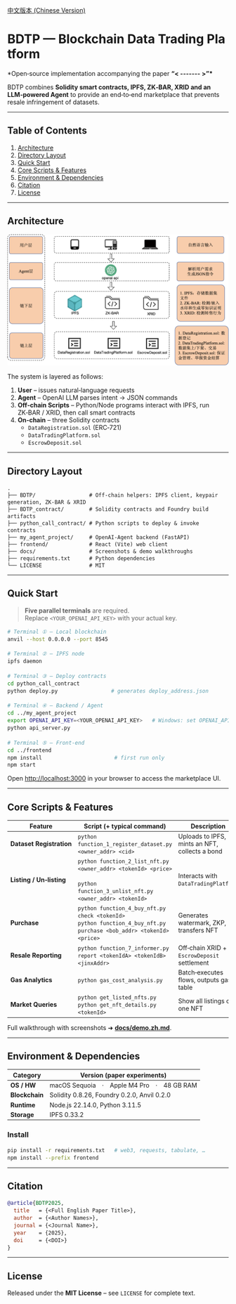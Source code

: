 <a href="./zh-CN.md">中文版本 (Chinese Version)</a>

# BDTP — Blockchain Data Trading Platform

\*Open‑source implementation accompanying the paper **“< ------- >”\***

BDTP combines **Solidity smart contracts, IPFS, ZK‑BAR, XRID and an LLM‑powered Agent** to provide an end‑to‑end marketplace that prevents resale infringement of datasets.

---

## Table of Contents

1. [Architecture](#architecture)
2. [Directory Layout](#directory-layout)
3. [Quick Start](#quick-start)
4. [Core Scripts & Features](#core-scripts--features)
5. [Environment & Dependencies](#environment--dependencies)
6. [Citation](#citation)
7. [License](#license)

---

## Architecture

![Platform Overview](docs/imgs/architecture.png)

The system is layered as follows:

1. **User** – issues natural‑language requests
2. **Agent** – OpenAI LLM parses intent → JSON commands
3. **Off‑chain Scripts** – Python/Node programs interact with IPFS, run ZK‑BAR / XRID, then call smart contracts
4. **On‑chain** – three Solidity contracts
   - `DataRegistration.sol` (ERC‑721)
   - `DataTradingPlatform.sol`
   - `EscrowDeposit.sol`

---

## Directory Layout

```text
.
├── BDTP/                 # Off‑chain helpers: IPFS client, keypair generation, ZK‑BAR & XRID
├── BDTP_contract/        # Solidity contracts and Foundry build artifacts
├── python_call_contract/ # Python scripts to deploy & invoke contracts
├── my_agent_project/     # OpenAI‑Agent backend (FastAPI)
├── frontend/             # React (Vite) web client
├── docs/                 # Screenshots & demo walkthroughs
├── requirements.txt      # Python dependencies
└── LICENSE               # MIT
```

---

## Quick Start

> **Five parallel terminals** are required.  
> Replace `<YOUR_OPENAI_API_KEY>` with your actual key.

```bash
# Terminal ① – Local blockchain
anvil --host 0.0.0.0 --port 8545

# Terminal ② – IPFS node
ipfs daemon

# Terminal ③ – Deploy contracts
cd python_call_contract
python deploy.py                 # generates deploy_address.json

# Terminal ④ – Backend / Agent
cd ../my_agent_project
export OPENAI_API_KEY=<YOUR_OPENAI_API_KEY>   # Windows: set OPENAI_API_KEY=...
python api_server.py

# Terminal ⑤ – Front‑end
cd ../frontend
npm install                       # first run only
npm start
```

Open <http://localhost:3000> in your browser to access the marketplace UI.

---

## Core Scripts & Features

| Feature                  | Script (+ typical command)                                                                                                   | Description                                    |
| ------------------------ | ---------------------------------------------------------------------------------------------------------------------------- | ---------------------------------------------- |
| **Dataset Registration** | `python function_1_register_dataset.py <owner_addr> <cid>`                                                                   | Uploads to IPFS, mints an NFT, collects a bond |
| **Listing / Un‑listing** | `python function_2_list_nft.py <owner_addr> <tokenId> <price>`  <br>`python function_3_unlist_nft.py <owner_addr> <tokenId>` | Interacts with `DataTradingPlatform`           |
| **Purchase**             | `python function_4_buy_nft.py check <tokenId>`  <br>`python function_4_buy_nft.py purchase <bob_addr> <tokenId> <price>`     | Generates watermark, ZKP, transfers NFT        |
| **Resale Reporting**     | `python function_7_informer.py report <tokenIdA> <tokenIdB> <jinxAddr>`                                                      | Off‑chain XRID + `EscrowDeposit` settlement    |
| **Gas Analytics**        | `python gas_cost_analysis.py`                                                                                                | Batch‑executes flows, outputs gas table        |
| **Market Queries**       | `python get_listed_nfts.py`  <br>`python get_nft_details.py <tokenId>`                                                       | Show all listings or one NFT                   |

Full walkthrough with screenshots ➜ **[docs/demo.zh.md](docs/demo.zh.md)**.

---

## Environment & Dependencies

| Category       | Version (paper experiments)                 |
| -------------- | ------------------------------------------- |
| **OS / HW**    | macOS Sequoia · Apple M4 Pro · 48 GB RAM    |
| **Blockchain** | Solidity 0.8.26, Foundry 0.2.0, Anvil 0.2.0 |
| **Runtime**    | Node.js 22.14.0, Python 3.11.5              |
| **Storage**    | IPFS 0.33.2                                 |

### Install

```bash
pip install -r requirements.txt   # web3, requests, tabulate, …
npm install --prefix frontend
```

---

## Citation

```bibtex
@article{BDTP2025,
  title   = {<Full English Paper Title>},
  author  = {<Author Names>},
  journal = {<Journal Name>},
  year    = {2025},
  doi     = {<DOI>}
}
```

---

## License

Released under the **MIT License** – see `LICENSE` for complete text.
